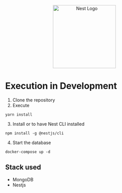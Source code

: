 <p align="center">
  <a href="http://nestjs.com/" target="blank"><img src="https://nestjs.com/img/logo-small.svg" width="200" alt="Nest Logo" /></a>
</p>

# Execution in Development

1. Clone the repository
2. Execute
```
yarn install
```

3. Install or to have Nest CLI installed
```
npm install -g @nestjs/cli
```

4. Start the database
```
docker-compose up -d
```

## Stack used
* MongoDB
* Nestjs